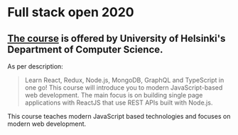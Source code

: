 # Full stack open 2020

[The course](https://fullstackopen.com/en "Full stack open 2020") is offered by **University of Helsinki**'s Department of __Computer Science__.
---
As per description:
> Learn React, Redux, Node.js, MongoDB, GraphQL and TypeScript in one go! This course will introduce you to modern JavaScript-based web development. The main focus is on building single page applications with ReactJS that use REST APIs built with Node.js.

This course teaches modern JavaScript based technologies and focuses on modern web development.